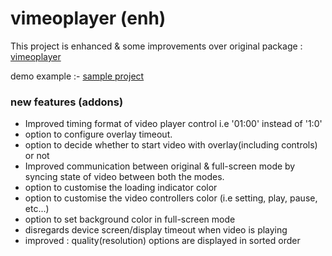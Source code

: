 # vimeoplayer (enh)

This project is enhanced & some improvements over original package : [vimeoplayer](https://pub.dev/packages/vimeoplayer)

demo example :- [sample project](https://github.com/nipun-solutelabs/vimeo_player_demo)

### new features (addons)

- Improved timing format of video player control i.e '01:00' instead of '1:0'
- option to configure overlay timeout.
- option to decide whether to start video with overlay(including controls) or not
- Improved communication between original & full-screen mode by syncing state of video between both the modes.
- option to customise the loading indicator color
- option to customise the video controllers color (i.e setting, play, pause, etc...)
- option to set background color in full-screen mode
- disregards device screen/display timeout when video is playing
- improved : quality(resolution) options are displayed in sorted order